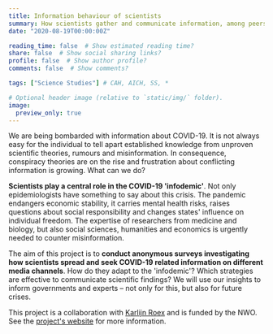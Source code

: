 ```yaml
---
title: Information behaviour of scientists
summary: How scientists gather and communicate information, among peers and with the public? With a focus on COVID-19.
date: "2020-08-19T00:00:00Z"

reading_time: false  # Show estimated reading time?
share: false  # Show social sharing links?
profile: false  # Show author profile?
comments: false  # Show comments?

tags: ["Science Studies"] # CAH, AICH, SS, *

# Optional header image (relative to `static/img/` folder).
image:
  preview_only: true
---
```


We are being bombarded with information about COVID-19. It is not always easy for the individual to tell apart established knowledge from unproven scientific theories, rumours and misinformation. In consequence, conspiracy theories are on the rise and frustration about conflicting information is growing. What can we do?

**Scientists play a central role in the COVID-19 'infodemic'**. Not only epidemiologists have something to say about this crisis. The pandemic endangers economic stability, it carries mental health risks, raises questions about social responsibility and changes states' influence on individual freedom. The expertise of researchers from medicine and biology, but also social sciences, humanities and economics is urgently needed to counter misinformation.

The aim of this project is to **conduct anonymous surveys investigating how scientists spread and seek COVID-19 related information on different media channels**. How do they adapt to the 'infodemic'? Which strategies are effective to communicate scientific findings? We will use our insights to inform governments and experts – not only for this, but also for future crises.

This project is a collaboration with [Karlijn Roex](https://www.karlijnroex.net) and is funded by the NWO. See the [project's website](https://covid19.humanities.uva.nl) for more information.